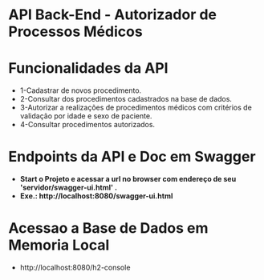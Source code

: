 

# API Back-End -  Autorizador de Processos Médicos
#
# Funcionalidades da API
* 1-Cadastrar de novos procedimento.
* 2-Consultar dos procedimentos cadastrados na base de dados.
* 3-Autorizar a realizações de procedimentos médicos com critérios de validação por idade e sexo de paciente.
* 4-Consultar procedimentos autorizados.

# Endpoints da API e Doc em Swagger
* **Start o Projeto e acessar a url no browser com endereço de seu 'servidor/swagger-ui.html' .** 
* **Exe.: http://localhost:8080/swagger-ui.html**

#
# Acessao a Base de Dados em Memoria Local
* http://localhost:8080/h2-console
